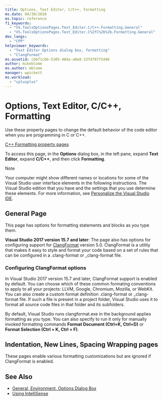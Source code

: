 ```yaml
---
title: Options, Text Editor, C/C++, Formatting
ms.date: 04/30/2018
ms.topic: reference
f1_keywords:
  - "VS.ToolsOptionsPages.Text_Editor.C/C++.Formatting.General"
  - "VS.ToolsOptionsPages.Text_Editor.C%2fC%2b%2b.Formatting.General"
dev_langs:
  - "CPP"
helpviewer_keywords:
  - "Text Editor Options dialog box, formatting"
  - "ClangFormat"
ms.assetid: cb6f1cbb-5305-48da-a8e8-33fd70775d46
author: mikeblome
ms.author: mblome
manager: wpickett
ms.workload:
  - "cplusplus"
---
```

# Options, Text Editor, C/C++, Formatting

Use these property pages to change the default behavior of the code editor when you are programming in C or C++.

[C++ Formatting property pages](media/cpp-formatting.png)

 To access this page, in the **Options** dialog box, in the left pane, expand **Text Editor**, expand **C/C++**, and then click **Formatting**.

> [!NOTE]
> Your computer might show different names or locations for some of the Visual Studio user interface elements in the following instructions. The Visual Studio edition that you have and the settings that you use determine these elements. For more information, see [Personalize the Visual Studio IDE](../../ide/personalizing-the-visual-studio-ide.md).

## General Page

This page has options for formatting statements and blocks as you type them.

**Visual Studio 2017 version 15.7 and later**: The page also has options for configuring support for [ClangFormat](https://clang.llvm.org/docs/ClangFormat.html) version 5.0. ClangFormat is a utility that makes it easy to style and format your code based on a set of rules that can be configured in a .clang-format or _clang-format file.

### Configuring ClangFormat options

In Visual Studio 2017 version 15.7 and later, ClangFormat support is enabled by default. You can choose which of these common formating conventions to apply to all your projects: LLVM, Google, Chromium, Mozilla, or WebKit. You can also create a custom format definition .clang-format or _clang-format file. If such a file is present in a project folder, Visual Studio uses it to format all source code files in that folder and its subfolders.

By default, Visual Studio runs clangformat.exe in the background applies formatting as you type. You can also specify to run it only for manually invoked formatting commands **Format Document (Ctrl+K, Ctrl+D)** or **Format Selection (Ctrl + K, Ctrl + F)**.


## Indentation, New Lines, Spacing Wrapping pages

These pages enable various formatting customizations but are ignored if ClangFormat is enabled.

## See Also

- [General, Environment, Options Dialog Box](../../ide/reference/general-environment-options-dialog-box.md)
- [Using IntelliSense](../../ide/using-intellisense.md)